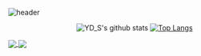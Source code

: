 ![header](https://capsule-render.vercel.app/api?height=350&text=Wellcome&desc=YD_S%27s%20github%20profile&type=waving&color=gradient&descAlign=62&animation=fadeIn)

 <div align=center> 
 
 ![YD_S's github stats](https://github-readme-stats.vercel.app/api?username=song011794&show_icons=true)
 [![Top Langs](https://github-readme-stats.vercel.app/api/top-langs/?username=song011794&layout=compact)](https://github.com/metleeha)
 
</div>


<a href="https://github.com/song011794/github-readme-stats">
  <img align="center" src="https://github-readme-stats.vercel.app/api/pin/?username=song011794&repo=github-readme-stats" />
</a>
<a href="https://github.com/song011794/convoychat">
  <img align="center" src="https://github-readme-stats.vercel.app/api/pin/?username=song011794&repo=convoychat" />
</a>
 

<!--
### Hi there 👋
**song011794/song011794** is a ✨ _special_ ✨ repository because its `README.md` (this file) appears on your GitHub profile.

Here are some ideas to get you started:

- 🔭 I’m currently working on ...
- 🌱 I’m currently learning ...
- 👯 I’m looking to collaborate on ...
- 🤔 I’m looking for help with ...
- 💬 Ask me about ...
- 📫 How to reach me: ...
- 😄 Pronouns: ...
- ⚡ Fun fact: ...
-->
